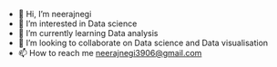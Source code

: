 - 👋 Hi, I’m neerajnegi
- 👀 I’m interested in Data science
- 🌱 I’m currently learning Data analysis
- 💞️ I’m looking to collaborate on Data science and Data visualisation
- 📫 How to reach me neerajnegi3906@gmail.com

<!---
theneerajnegi/theneerajnegi is a ✨ special ✨ repository because its `README.md` (this file) appears on your GitHub profile.
You can click the Preview link to take a look at your changes.
--->
